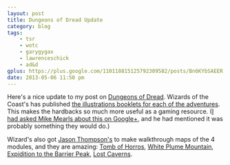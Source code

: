 ```yaml
---
layout: post
title: Dungeons of Dread Update
category: blog
tags:
    - tsr
    - wotc
    - garygygax
    - lawrenceschick
    - ad&d
gplus: https://plus.google.com/110118815125792309582/posts/Bn6KYbSAEER
date: 2013-05-06 11:50 pm
---
```


Here's a nice update to my post on [Dungeons of Dread][1]. Wizards of the Coast's has published [the illustrations booklets for each of the adventures][2]. This makes the hardbacks so much more useful as a gaming resource. ([I had asked Mike Mearls about this on Google+][3], and he had mentioned it was probably something they would do.)

Wizard's also got [Jason Thompson's][5] to make walkthrough maps of the 4 modules, and they are amazing: [Tomb of Horros][5], [White Plume Mountain][6], [Expidition to the Barrier Peak][7], [Lost Caverns][8].


[1]: /review/dungeons-of-dread/
[2]: http://www.wizards.com/dnd/Article.aspx?x=dnd/4dnd/sseriesbonus
[3]: https://plus.google.com/110118815125792309582/posts/UemNYvm71Pa
[4]: http://mockman.com/
[5]: http://www.wizards.com/dnd/Article.aspx?x=dnd/toon/TombHorrors
[6]: http://www.wizards.com/dnd/Article.aspx?x=dnd/toon/WPMountain
[7]: http://www.wizards.com/dnd/Article.aspx?x=dnd/toon/BarrierPeaks
[8]: http://www.wizards.com/dnd/Article.aspx?x=dnd/toon/LostCaverns